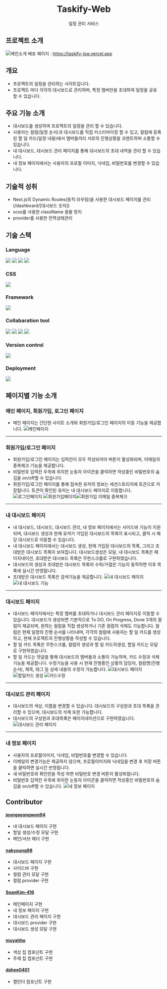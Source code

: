 <h1 align="center">Taskify-Web</h1>
<p align="center">일정 관리 서비스</p>

## 프로젝트 소개
![메인소개](https://github.com/jeongseongwon94/Taskify-Web/assets/148832721/5ddbb709-ee2d-4442-a48c-06dd364142a7)
배포 페이지 : https://taskify-jsw.vercel.app
## 개요
- 프로젝트의 일정을 관리하는 사이트입니다. 
- 프로젝트 마다 각각의 대시보드로 관리하며, 특정 멤버만을 초대하여 일정을 공유 할 수 있습니다.
## 주요 기능 소개
- 대시보드를 생성하여 프로젝트의 일정을 관리 할 수 있습니다.
- 사용자는 컬럼(일정 순서)과 대시보드를 직접 커스터마이징 할 수 있고, 컬럼에 등록된 할 일 카드(일정 내용)에서 멤버들끼리 서로의 진행상황을 코멘트하며 소통할 수 있습니다.
- 내 대시보드, 대시보드 관리 페이지를 통해 대시보드의 초대 내역을 관리 할 수 있습니다.
- 내 정보 페이지에서는 사용자의 프로필 이미지, 닉네임, 비밀번호를 변경할 수 있습니다.
## 기술적 성취
- Next.js의 Dynamic Routes(동적 라우팅)을 사용한 대시보드 페이지를 관리 (/dashboard/[대시보드 숫자])
- scss를 사용한 className 충돌 방지
- provider를 사용한 전역상태관리

## 기술 스택
### Language
<div>
  <img src="https://img.shields.io/badge/html5-E34F26?style=for-the-badge&logo=html5&logoColor=white">
  <img src="https://img.shields.io/badge/javascript-F7DF1E?style=for-the-badge&logo=javscript&logoColor=black">
  <img src="https://img.shields.io/badge/typescript-3178C6?style=for-the-badge&logo=typescript&logoColor=white">
  <img src="https://img.shields.io/badge/css3-1572B6?style=for-the-badge&logo=css3&logoColor=white">
</div>

### CSS
<img src="https://img.shields.io/badge/Sass-CC6699?style=for-the-badge&logo=Sass&logoColor=white">

### Framework
<img src="https://img.shields.io/badge/Next.js-000000?style=for-the-badge&logo=Next.js&logoColor=white">

### Collabaration tool
<div>
  <img src="https://img.shields.io/badge/figma-F24E1E?style=for-the-badge&logo=figma&logoColor=white">
  <img src="https://img.shields.io/badge/github-181717?style=for-the-badge&logo=github&logoColor=white">
  <img src="https://img.shields.io/badge/notion-000000?style=for-the-badge&logo=notion&logoColor=white">
  <img src="https://img.shields.io/badge/discord-5865F2?style=for-the-badge&logo=discord&logoColor=white">
</div>

### Version control
<img src="https://img.shields.io/badge/git-F05032?style=for-the-badge&logo=git&logoColor=white">

### Deployment
<img src="https://img.shields.io/badge/vercel-000000?style=for-the-badge&logo=vercel&logoColor=white">

## 페이지별 기능 소개
### 메인 페이지, 회원가입, 로그인 페이지
- 메인 페이지는 간단한 사이트 소개와 회원가입/로그인 페이지의 이동 기능을 제공합니다.
![메인페이지](https://github.com/jeongseongwon94/Taskify-Web/assets/148832721/cd13787c-fbf6-46a8-8697-d30c12436136)
---

### 회원가입/로그인 페이지
- 회원가입/로그인 페이지는 입력칸이 모두 작성되어야 버튼이 활성화되며, 이메일의 중복체크 기능을 제공합니다.
- 비밀번호 입력칸 우측에 위치한 눈동자 아이콘을 클릭하면 작성중인 비밀번호의 숨김을 on/off할 수 있습니다.
- 회원가입/로그인 페이지를 통해 접속한 유저의 정보는 세션스토리지에 토큰으로 저장됩니다. 토큰이 확인된 유저는 내 대시보드 페이지로 이동합니다.
![로그인페이지](https://github.com/jeongseongwon94/Taskify-Web/assets/148832721/97858943-0321-41d0-93f8-ca19abd02767)
![회원가입페이지](https://github.com/jeongseongwon94/Taskify-Web/assets/148832721/901e1093-a985-4b3d-868d-2d8d781ac8e5)![회원가입 이메일 중복체크](https://github.com/jeongseongwon94/Taskify-Web/assets/148832721/ab73f72d-7407-4a49-9501-afffd4da9960)
---

### 내 대시보드 페이지
- 내 대시보드, 대시보드, 대시보드 관리, 내 정보 페이지에서는 사이드바 기능이 지원되며, 대시보드 생성과 현재 유저가 가입된 대시보드의 목록이 표시되고, 클릭 시 해당 대시보드로 이동할 수 있습니다.
- 내 대시보드 페이지에서는 대시보드 생성, 현재 가입된 대시보드의 목록, 그리고 초대받은 대시보드 목록이 보여집니다. 대시보드생성은 모달, 내 대시보드 목록은 페이지네이션, 초대받은 대시보드 목록은 무한스크롤로 구현하였습니다.
- 대시보드의 생성과 초대받은 대시보드 목록의 수락/거절은 기능이 동작하면 이후 목록에 실시간 반영됩니다.
- 초대받은 대시보드 목록은 검색기능을 제공합니다.
![내 대시보드 페이지](https://github.com/jeongseongwon94/Taskify-Web/assets/148832721/f99deba0-989c-4ca8-bbb2-4b5b5f9db979)
![내 대시보드 기능](https://github.com/jeongseongwon94/Taskify-Web/assets/148832721/c8b12c53-6b70-4cba-9249-db59e4a05106)
---


### 대시보드 페이지
- 대시보드 페이지에서는 특정 멤버를 초대하거나 대시보드 관리 페이지로 이동할 수 있습니다. 대시보드가 생성되면 기본적으로 To DO, On Progress, Done 3개의 컬럼이 제공되며, 원하는 컬럼을 직접 생성하거나 기존 컬럼의 삭제도 가능합니다.
컬럼은 현재 일정의 진행 순서를 나타내며, 각각의 컬럼에 사용자는 할 일 카드를 생성하고, 현재 프로젝트의 진행상황을 작성할 수 있습니다.
- 할 일 카드 목록은 무한스크롤, 컬럼의 생성과 할 일 카드의생성, 할일 카드는 모달로 구현하였습니다.
- 할 일 카드는 댓글을 통해 대시보드의 멤버들과 소통이 가능하며, 카드 수정과 삭제 기능을 제공합니다. 수정기능을 사용 시 현재 진행중인 상황의 담당자, 컬럼명(진행 순서), 제목, 태그 등 상세 내용의 수정이 가능합니다.
![대시보드 페이지](https://github.com/jeongseongwon94/Taskify-Web/assets/148832721/ef59372c-f63e-4759-b1cf-e4d9736f1f1a)
![할일카드 생성](https://github.com/jeongseongwon94/Taskify-Web/assets/148832721/54380871-a898-4851-a42f-951588630087)
![카드수정](https://github.com/jeongseongwon94/Taskify-Web/assets/148832721/3c899f36-4985-48cd-8407-28b008ad772b)
---


### 대시보드 관리 페이지
- 대시보드의 색상, 이름을 변경할 수 있습니다. 대시보드의 구성원과 초대 목록을 관리할 수 있으며, 대시보드의 삭제 또한 가능합니다.
- 대시보드의 구성원과 초대목록은 페이지네이션으로 구현하였습니다.
![대시보드 관리 페이지](https://github.com/jeongseongwon94/Taskify-Web/assets/148832721/e05fb353-abf2-4828-96e7-7e00b416a711)
---


### 내 정보 페이지
- 사용자의 프로필이미지, 닉네임, 비밀번호를 변경할 수 있습니다.
- 이메일의 변경기능은 제공하지 않으며, 프로필이미지와 닉네임을 변경 후 저장 버튼을 클릭하면 실시간 반영됩니다.
- 새 비밀번호와 확인란을 작성 하면 비밀번호 변경 버튼이 활성화됩니다.
- 비밀번호 입력칸 우측에 위치한 눈동자 아이콘을 클릭하면 작성중인 비밀번호의 숨김을 on/off할 수 있습니다.
![내 정보 페이지](https://github.com/jeongseongwon94/Taskify-Web/assets/148832721/ae1c4300-6948-4ae7-abb8-13831ae3569d)


## Contributor
#### [jeongseongwon94](https://github.com/jeongseongwon94)
- 내 대시보드 페이지 구현
- 할일 생성/수정 모달 구현
- 메인/서브 헤더 구현
#### [nakyoung98](https://github.com/nakyoung98)
- 대시보드 페이지 구현
- 사이드바 구현
- 컬럼 관리 모달 구현
- 컬럼 provider 구현

#### [SeanKim-416](https://github.com/SeanKim-416)
- 메인페이지 구현
- 내 정보 페이지 구현
- 대시보드 관리 페이지 구현
- 대시보드 provider 구현
- 대시보드 생성 모달 구현

#### [muyahho](https://github.com/muyahho)
- 색상 칩 컴포넌트 구현
- 주제 칩 컴포넌트 구현

#### [dahee0401](https://github.com/dahee0401)
- 캘린더 컴포넌트 구현
